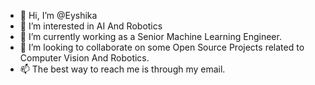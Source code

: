 - 👋 Hi, I’m @Eyshika
- 👀 I’m interested in AI And Robotics
- 🌱 I’m currently working as a Senior Machine Learning Engineer.
- 💞️ I’m looking to collaborate on some Open Source Projects related to Computer Vision And Robotics.
- 📫 The best way to reach me is through my email.

<!---
Eyshika/Eyshika is a ✨ special ✨ repository because its `README.md` (this file) appears on your GitHub profile.
You can click the Preview link to take a look at your changes.
--->
